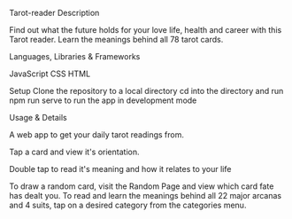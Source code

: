 Tarot-reader
Description

Find out what the future holds for your love life, health and career with this Tarot reader. Learn the meanings behind all 78 tarot cards.

Languages, Libraries & Frameworks

JavaScript
CSS
HTML      


Setup
Clone the repository to a local directory cd into the directory and run npm run serve to run the app in development mode

Usage & Details

A web app to get your daily tarot readings from.

Tap a card and view it's orientation.

Double tap to read it's meaning and how it relates to your life


To draw a random card, visit the Random Page and view which card fate has dealt you.
To read and learn the meanings behind all 22 major arcanas and 4 suits, tap on a desired category from the categories menu.

